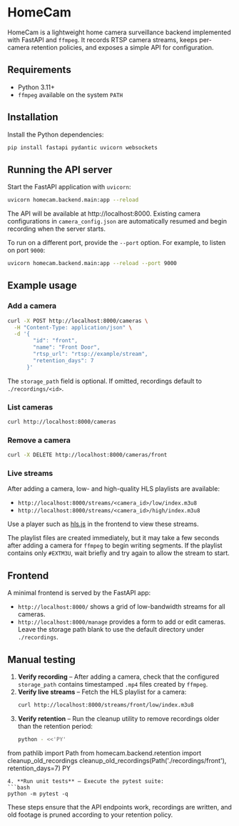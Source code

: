 # HomeCam

HomeCam is a lightweight home camera surveillance backend implemented with FastAPI and `ffmpeg`. It records RTSP camera streams, keeps per-camera retention policies, and exposes a simple API for configuration.

## Requirements
- Python 3.11+
- `ffmpeg` available on the system `PATH`

## Installation
Install the Python dependencies:

```bash
pip install fastapi pydantic uvicorn websockets
```

## Running the API server
Start the FastAPI application with `uvicorn`:

```bash
uvicorn homecam.backend.main:app --reload
```

The API will be available at http://localhost:8000.
Existing camera configurations in `camera_config.json` are automatically
resumed and begin recording when the server starts.

To run on a different port, provide the `--port` option. For example, to listen on port
`9000`:

```bash
uvicorn homecam.backend.main:app --reload --port 9000
```

## Example usage
### Add a camera
```bash
curl -X POST http://localhost:8000/cameras \
  -H "Content-Type: application/json" \
  -d '{
        "id": "front",
        "name": "Front Door",
        "rtsp_url": "rtsp://example/stream",
        "retention_days": 7
      }'
```
The `storage_path` field is optional. If omitted, recordings default to `./recordings/<id>`.

### List cameras
```bash
curl http://localhost:8000/cameras
```

### Remove a camera
```bash
curl -X DELETE http://localhost:8000/cameras/front
```

### Live streams
After adding a camera, low- and high-quality HLS playlists are available:

- `http://localhost:8000/streams/<camera_id>/low/index.m3u8`
- `http://localhost:8000/streams/<camera_id>/high/index.m3u8`

Use a player such as [hls.js](https://github.com/video-dev/hls.js/) in the frontend to view these streams.

The playlist files are created immediately, but it may take a few seconds after adding a
camera for `ffmpeg` to begin writing segments. If the playlist contains only `#EXTM3U`,
wait briefly and try again to allow the stream to start.

## Frontend

A minimal frontend is served by the FastAPI app:

- `http://localhost:8000/` shows a grid of low-bandwidth streams for all cameras.
- `http://localhost:8000/manage` provides a form to add or edit cameras. Leave the
  storage path blank to use the default directory under `./recordings`.

## Manual testing
1. **Verify recording** – After adding a camera, check that the configured `storage_path` contains timestamped `.mp4` files created by `ffmpeg`.
2. **Verify live streams** – Fetch the HLS playlist for a camera:
   ```bash
   curl http://localhost:8000/streams/front/low/index.m3u8
   ```
3. **Verify retention** – Run the cleanup utility to remove recordings older than the retention period:
   ```bash
   python - <<'PY'
from pathlib import Path
from homecam.backend.retention import cleanup_old_recordings
cleanup_old_recordings(Path('./recordings/front'), retention_days=7)
PY
   ```
4. **Run unit tests** – Execute the pytest suite:
   ```bash
   python -m pytest -q
   ```

These steps ensure that the API endpoints work, recordings are written, and old footage is pruned according to your retention policy.
